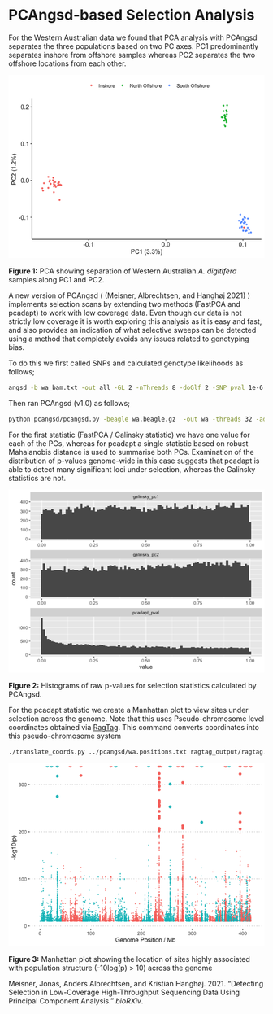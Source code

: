 PCAngsd-based Selection Analysis
================

For the Western Australian data we found that PCA analysis with PCAngsd
separates the three populations based on two PC axes. PC1 predominantly
separates inshore from offshore samples whereas PC2 separates the two
offshore locations from each other.

![](12.pcangsd_selection_files/figure-gfm/unnamed-chunk-2-1.png)<!-- -->

**Figure 1:** PCA showing separation of Western Australian *A.
digitifera* samples along PC1 and PC2.

A new version of PCAngsd ( (Meisner, Albrechtsen, and Hanghøj 2021) )
implements selection scans by extending two methods (FastPCA and
pcadapt) to work with low coverage data. Even though our data is not
strictly low coverage it is worth exploring this analysis as it is easy
and fast, and also provides an indication of what selective sweeps can
be detected using a method that completely avoids any issues related to
genotyping bias.

To do this we first called SNPs and calculated genotype likelihoods as
follows;

``` bash
angsd -b wa_bam.txt -out all -GL 2 -nThreads 8 -doGlf 2 -SNP_pval 1e-6 -doMajorMinor 1 -doMaf 2 -doCounts 1 -minMaf 0.05 -minInd 67 -minMapQ 20 -minQ 20 -setMinDepth 750 -setMaxDepth 2500 -setMinDepthInd 3
```

Then ran PCAngsd (v1.0) as
follows;

``` bash
python pcangsd/pcangsd.py -beagle wa.beagle.gz  -out wa -threads 32 -admix  -selection  -pcadapt    -selection_e 2  -snp_weights    -maf_save   -pi_save    -dosage_save    -sites_save     -tree 
```

For the first statistic (FastPCA / Galinsky statistic) we have one value
for each of the PCs, whereas for pcadapt a single statistic based on
robust Mahalanobis distance is used to summarise both PCs. Examination
of the distribution of p-values genome-wide in this case suggests that
pcadapt is able to detect many significant loci under selection, whereas
the Galinsky statistics are not.

![](12.pcangsd_selection_files/figure-gfm/unnamed-chunk-4-1.png)<!-- -->

**Figure 2:** Histograms of raw p-values for selection statistics
calculated by PCAngsd.

For the pcadapt statistic we create a Manhattan plot to view sites under
selection across the genome. Note that this uses Pseudo-chromosome level
coordinates obtained via [RagTag](11.ragtag_scaffolding.md). This
command converts coordinates into this pseudo-chromosome
system

``` bash
./translate_coords.py ../pcangsd/wa.positions.txt ragtag_output/ragtag.scaffolds.agp > ../pcangsd/wa.positions.scaf.txt
```

![](12.pcangsd_selection_files/figure-gfm/unnamed-chunk-5-1.png)<!-- -->

**Figure 3:** Manhattan plot showing the location of sites highly
associated with population structure (-10log(p) \> 10) across the genome

<div id="refs" class="references">

<div id="ref-Meisner2021-um">

Meisner, Jonas, Anders Albrechtsen, and Kristian Hanghøj. 2021.
“Detecting Selection in Low-Coverage High-Throughput Sequencing Data
Using Principal Component Analysis.” *bioRXiv*.

</div>

</div>
